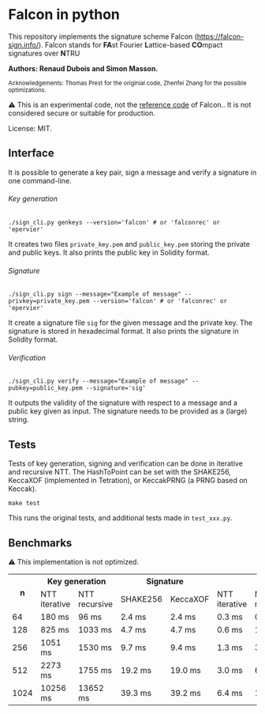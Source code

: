 # Falcon in python

This repository implements the signature scheme Falcon (https://falcon-sign.info/).
Falcon stands for **FA**st Fourier **L**attice-based **CO**mpact signatures over **N**TRU

**Authors: Renaud Dubois and Simon Masson.**

<small>Acknowledgements: Thomas Prest for the originial code, Zhenfei Zhang for the possible optimizations.</small>

:warning: This is an experimental code, not the [reference code](https://falcon-sign.info/) of Falcon.. It is not considered secure or suitable for production. 

License: MIT.

## Interface

It is possible to generate a key pair, sign a message and verify a signature in one command-line.

###### Key generation


```
./sign_cli.py genkeys --version='falcon' # or 'falconrec' or 'epervier'
```
It creates two files `private_key.pem` and `public_key.pem` storing the private and public keys.
It also prints the public key in Solidity format.

###### Signature
```
./sign_cli.py sign --message="Example of message" --privkey=private_key.pem --version='falcon' # or 'falconrec' or 'epervier'
```
It create a signature file `sig` for the given  message and the private key.
The signature is stored in hexadecimal format.
It also prints the signature in Solidity format.

###### Verification
```
./sign_cli.py verify --message="Example of message" --pubkey=public_key.pem --signature='sig'
```
It outputs the validity of the signature with respect to a message and a public key given as input.
The signature needs to be provided as a (large) string.


<!-- ## Profiling

I included a makefile target to performing profiling on the code. If you type `make profile` on a Linux machine, you should obtain something along these lines:

![kcachegrind](https://tprest.github.io/images/kcachegrind_falcon.png)

Make sure you have `pyprof2calltree` and `kcachegrind` installed on your machine, or it will not work. -->

## Tests

Tests of key generation, signing and verification can be done in iterative and recursive NTT. The HashToPoint can be set with the SHAKE256, KeccaXOF (implemented in Tetration), or KeccakPRNG (a PRNG based on Keccak).
```
make test
```
This runs the original tests, and additional tests made in `test_xxx.py`.

## Benchmarks

:warning: This implementation is not optimized.

<table>
  <tr>
    <th rowspan="2">n</th>
    <th colspan="2">Key generation</th>
    <th colspan="2">Signature</th>
    <th colspan="4">Verification</th>
  </tr>
  <tr>
    <td>NTT iterative</td>
    <td>NTT recursive</td>
    <td>SHAKE256</td>
    <td>KeccaXOF</td>
    <td>NTT iterative</td>
    <td>NTT recursive</td>
    <td>SHAKE256</td>
    <td>KeccaXOF</td>
  </tr>
  <tr>
    <td>64</td>
    <td>180 ms</td>
    <td>96 ms</td>
    <td>2.4 ms</td>
    <td>2.4 ms</td>
    <td>0.3 ms</td>
    <td>0.6 ms</td>
    <td>0.3 ms</td>
    <td>0.4 ms</td>
  </tr>
  <tr>
    <td>128</td>
    <td>825 ms</td>
    <td>1033 ms</td>
    <td>4.7 ms</td>
    <td>4.7 ms</td>
    <td>0.6 ms</td>
    <td>1.4 ms</td>
    <td>0.6 ms</td>
    <td>0.7 ms</td>
  </tr>
  <tr>
    <td>256</td>
    <td>1051 ms</td>
    <td>1530 ms</td>
    <td>9.7 ms</td>
    <td>9.4 ms</td>
    <td>1.3 ms</td>
    <td>3.0 ms</td>
    <td>1.3 ms</td>
    <td>1.3 ms</td>
  </tr>
  <tr>
    <td>512</td>
    <td>2273 ms</td>
    <td>1755 ms</td>
    <td>19.2 ms</td>
    <td>19.0 ms</td>
    <td>3.0 ms</td>
    <td>6.6 ms</td>
    <td>3.0 ms</td>
    <td>3.0 ms</td>
  </tr>
  <tr>
    <td>1024</td>
    <td>10256 ms</td>
    <td>13652 ms</td>
    <td>39.3 ms</td>
    <td>39.2 ms</td>
    <td>6.4 ms</td>
    <td>14.2 ms</td>
    <td>6.4 ms</td>
    <td>6.2 ms</td>
  </tr>
</table>
